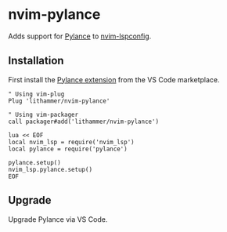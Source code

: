 # nvim-pylance

Adds support for [Pylance](https://github.com/microsoft/pylance-release) to
[nvim-lspconfig](https://github.com/neovim/nvim-lspconfig).

## Installation

First install the [Pylance
extension](https://marketplace.visualstudio.com/items?itemName=ms-python.vscode-pylance)
from the VS Code marketplace.

```vim
" Using vim-plug
Plug 'lithammer/nvim-pylance'

" Using vim-packager
call packager#add('lithammer/nvim-pylance')

lua << EOF
local nvim_lsp = require('nvim_lsp')
local pylance = require('pylance')

pylance.setup()
nvim_lsp.pylance.setup()
EOF
```

## Upgrade

Upgrade Pylance via VS Code.
